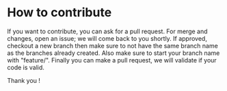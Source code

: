 # How to contribute

If you want to contribute, you can ask for a pull request. For merge and changes, open an issue; we will come back to you shortly. If approved, checkout a new branch then make sure to not have the same branch name as the branches already created. Also make sure to start your branch name with "feature/". Finally you can make a pull request, we will validate if your code is valid.

Thank you !
